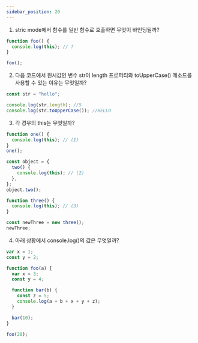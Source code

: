 ```yaml
---
sidebar_position: 20
---
```


1. stric mode에서 함수를 일반 함수로 호출하면 무엇이 바인딩될까?

```js
function foo() {
  console.log(this); // ?
}

foo();
```

2. 다음 코드에서 원시값인 변수 str이 length 프로퍼티와 toUpperCase() 메소드를 사용할 수 있는 이유는 무엇일까?

```js
const str = "hello";

console.log(str.length); //5
console.log(str.toUpperCase()); //HELLO
```

3. 각 경우의 this는 무엇일까?

```js
function one() {
  console.log(this); // (1)
}
one();

const object = {
  two() {
    console.log(this); // (2)
  },
};
object.two();

function three() {
  console.log(this); // (3)
}

const newThree = new three();
newThree;
```

4. 아래 상황에서 console.log()의 값은 무엇일까?

```js
var x = 1;
const y = 2;

function foo(a) {
  var x = 3;
  const y = 4;

  function bar(b) {
    const z = 5;
    console.log(a + b + x + y + z);
  }

  bar(10);
}

foo(20);
```
